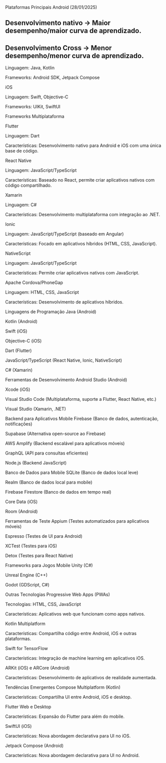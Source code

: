 Plataformas Principais
Android
(28/01/2025)
## Desenvolvimento nativo -> Maior desempenho/maior curva de aprendizado.
## Desenvolvimento Cross -> Menor desempenho/menor curva de aprendizado.

Linguagem: Java, Kotlin

Frameworks: Android SDK, Jetpack Compose

iOS

Linguagem: Swift, Objective-C

Frameworks: UIKit, SwiftUI

Frameworks Multiplataforma

Flutter

Linguagem: Dart

Características: Desenvolvimento nativo para Android e iOS com uma única base de código.

React Native

Linguagem: JavaScript/TypeScript

Características: Baseado no React, permite criar aplicativos nativos com código compartilhado.

Xamarin

Linguagem: C#

Características: Desenvolvimento multiplataforma com integração ao .NET.

Ionic

Linguagem: JavaScript/TypeScript (baseado em Angular)

Características: Focado em aplicativos híbridos (HTML, CSS, JavaScript).

NativeScript

Linguagem: JavaScript/TypeScript

Características: Permite criar aplicativos nativos com JavaScript.

Apache Cordova/PhoneGap

Linguagem: HTML, CSS, JavaScript

Características: Desenvolvimento de aplicativos híbridos.

Linguagens de Programação
Java (Android)

Kotlin (Android)

Swift (iOS)

Objective-C (iOS)

Dart (Flutter)

JavaScript/TypeScript (React Native, Ionic, NativeScript)

C# (Xamarin)

Ferramentas de Desenvolvimento
Android Studio (Android)

Xcode (iOS)

Visual Studio Code (Multiplataforma, suporte a Flutter, React Native, etc.)

Visual Studio (Xamarin, .NET)

Backend para Aplicativos Mobile
Firebase (Banco de dados, autenticação, notificações)

Supabase (Alternativa open-source ao Firebase)

AWS Amplify (Backend escalável para aplicativos móveis)

GraphQL (API para consultas eficientes)

Node.js (Backend JavaScript)

Banco de Dados para Mobile
SQLite (Banco de dados local leve)

Realm (Banco de dados local para mobile)

Firebase Firestore (Banco de dados em tempo real)

Core Data (iOS)

Room (Android)

Ferramentas de Teste
Appium (Testes automatizados para aplicativos móveis)

Espresso (Testes de UI para Android)

XCTest (Testes para iOS)

Detox (Testes para React Native)

Frameworks para Jogos Mobile
Unity (C#)

Unreal Engine (C++)

Godot (GDScript, C#)

Outras Tecnologias
Progressive Web Apps (PWAs)

Tecnologias: HTML, CSS, JavaScript

Características: Aplicativos web que funcionam como apps nativos.

Kotlin Multiplatform

Características: Compartilha código entre Android, iOS e outras plataformas.

Swift for TensorFlow

Características: Integração de machine learning em aplicativos iOS.

ARKit (iOS) e ARCore (Android)

Características: Desenvolvimento de aplicativos de realidade aumentada.

Tendências Emergentes
Compose Multiplatform (Kotlin)

Características: Compartilha UI entre Android, iOS e desktop.

Flutter Web e Desktop

Características: Expansão do Flutter para além do mobile.

SwiftUI (iOS)

Características: Nova abordagem declarativa para UI no iOS.

Jetpack Compose (Android)

Características: Nova abordagem declarativa para UI no Android.
